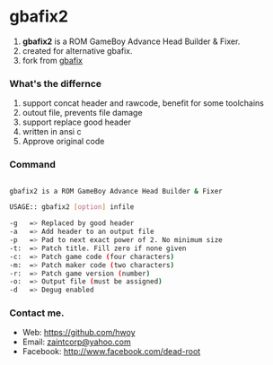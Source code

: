 # gbafix2
1. **gbafix2** is a ROM GameBoy Advance Head Builder & Fixer.
2. created for alternative gbafix.
3. fork from [gbafix](https://github.com/devkitPro/gba-tools/blob/master/src/gbafix.c)

### What's the differnce
1. support concat header and rawcode, benefit for some toolchains
2. outout file, prevents file damage
3. support replace good header
4. written in ansi c
5. Approve original code

### Command

```sh

gbafix2 is a ROM GameBoy Advance Head Builder & Fixer

USAGE:: gbafix2 [option] infile

-g	 => Replaced by good header
-a	 => Add header to an output file
-p	 => Pad to next exact power of 2. No minimum size
-t:	 => Patch title. Fill zero if none given
-c:	 => Patch game code (four characters)
-m:	 => Patch maker code (two characters)
-r:	 => Patch game version (number)
-o:	 => Output file (must be assigned)
-d	 => Degug enabled


```


### Contact me. 
- Web: https://github.com/hwoy 
- Email: zaintcorp@yahoo.com 
- Facebook: http://www.facebook.com/dead-root 
